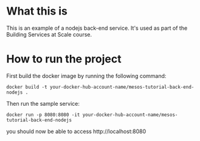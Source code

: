# What this is
This is an example of a nodejs back-end service. It's used as part of the Building Services at Scale course.

# How to run the project
First build the docker image by running the following command:
```
docker build -t your-docker-hub-account-name/mesos-tutorial-back-end-nodejs .
```
Then run the sample service:
```
docker run -p 8080:8080 -it your-docker-hub-account-name/mesos-tutorial-back-end-nodejs 
```

you should now be able to access http://localhost:8080
